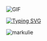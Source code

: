 <img  alt="GIF" src="https://media.giphy.com/media/13HgwGsXF0aiGY/giphy.gif" />

[![Typing SVG](https://readme-typing-svg.demolab.com?font=Fira+Code&pause=1000&width=500&lines=Hey!+Mark+is+here.+;I'm+an+Interactive+Developer.+;Specializing+in+.NET+%2F+Unity+%2F+Unreal)](https://git.io/typing-svg)

<img align="left" src="https://komarev.com/ghpvc/?username=markulie&color=grey" alt="markulie"/>
